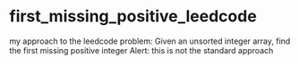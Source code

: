 # first_missing_positive_leedcode
my approach to the leedcode problem: Given an unsorted integer array, find the first missing positive integer Alert: this is not the standard approach
